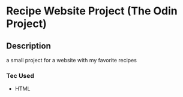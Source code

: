 # Recipe Website Project (The Odin Project)

## Description

a small project for a website with my favorite recipes

### Tec Used

 - HTML